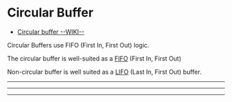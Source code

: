 Circular Buffer 
=======================


- [Circular buffer --WIKI--](https://en.wikipedia.org/wiki/Circular_buffer)

Circular Buffers use FIFO (First In, First Out) logic.

The circular buffer is well-suited as a [FIFO](https://en.wikipedia.org/wiki/FIFO_(computing_and_electronics)) (First In, First Out) 


Non-circular buffer is well suited as a [LIFO](https://en.wikipedia.org/wiki/LIFO_(computing)) (Last In, First Out) buffer.


-----------------------------------------------------------------------------------------------------

---------





-----------------------------------------------------------------------------------------------------